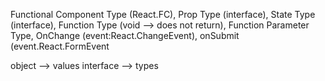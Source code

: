 Functional Component Type (React.FC),
Prop Type (interface),
State Type (interface),
Function Type (void --> does not return), 
Function Parameter Type,
OnChange (event:React.ChangeEvent<HTMLINPUTELEMENT>),
onSubmit (event.React.FormEvent<HTMLFORMELEMENT>

object --> values
interface --> types
